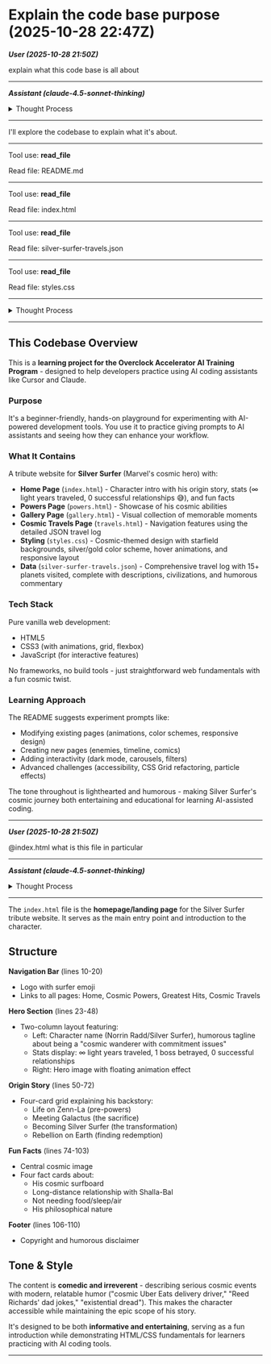 <!-- Generated by SpecStory -->

<!-- cursor Session 18b363fe-4f4b-43f7-b6c4-637c3b01fca7 (2025-10-28 22:47Z) -->

# Explain the code base purpose (2025-10-28 22:47Z)

_**User (2025-10-28 21:50Z)**_

explain what this code base is all about

---

_**Assistant (claude-4.5-sonnet-thinking)**_

<think><details><summary>Thought Process</summary>The user is asking me to explain what this codebase is about. Based on the project layout and file names, this appears to be a website about the Silver Surfer (the Marvel Comics character). I can see:

- HTML files: index.html, gallery.html, powers.html, travels.html
- A JSON file: silver-surfer-travels.json
- A CSS file: styles.css
- Images folder with Silver Surfer images
- README.md

To give a comprehensive explanation, I should read a few key files to understand the structure and purpose:
1. README.md - likely contains project description
2. index.html - the main page
3. Maybe check one or two other HTML files to see the structure
4. The JSON file might be interesting to understand the data structure

Let me start by reading the README and index.html since the user has those open/recently viewed.</details></think>

---

I'll explore the codebase to explain what it's about.

---

Tool use: **read_file**

Read file: README.md

---

Tool use: **read_file**

Read file: index.html

---

Tool use: **read_file**

Read file: silver-surfer-travels.json

---

Tool use: **read_file**

Read file: styles.css

---

<think><details><summary>Thought Process</summary>Now I have a good understanding of this codebase. Let me summarize what I've learned:

1. **Purpose**: This is a learning project for the Overclock Accelerator AI Training Program, designed to help developers practice using AI coding assistants like Cursor and Claude
2. **Theme**: A tribute website about the Silver Surfer (Marvel Comics character)
3. **Technology**: Simple HTML/CSS/JavaScript project - no frameworks, just vanilla web tech
4. **Structure**: Multiple HTML pages (home, powers, gallery, travels), CSS styling with cosmic theme, and a JSON data file
5. **Design**: Cosmic theme with starfield background, silver color scheme, responsive design
6. **Learning goals**: Practice using AI to add features, modify designs, debug, and understand when to accept/modify/reject AI suggestions

Let me give a clear, concise explanation to the user.</details></think>

---

## This Codebase Overview

This is a **learning project for the Overclock Accelerator AI Training Program** - designed to help developers practice using AI coding assistants like Cursor and Claude.

### Purpose
It's a beginner-friendly, hands-on playground for experimenting with AI-powered development tools. You use it to practice giving prompts to AI assistants and seeing how they can enhance your workflow.

### What It Contains
A tribute website for **Silver Surfer** (Marvel's cosmic hero) with:

- **Home Page** (`index.html`) - Character intro with his origin story, stats (∞ light years traveled, 0 successful relationships 😅), and fun facts
- **Powers Page** (`powers.html`) - Showcase of his cosmic abilities  
- **Gallery Page** (`gallery.html`) - Visual collection of memorable moments
- **Cosmic Travels Page** (`travels.html`) - Navigation features using the detailed JSON travel log
- **Styling** (`styles.css`) - Cosmic-themed design with starfield backgrounds, silver/gold color scheme, hover animations, and responsive layout
- **Data** (`silver-surfer-travels.json`) - Comprehensive travel log with 15+ planets visited, complete with descriptions, civilizations, and humorous commentary

### Tech Stack
Pure vanilla web development:
- HTML5
- CSS3 (with animations, grid, flexbox)
- JavaScript (for interactive features)

No frameworks, no build tools - just straightforward web fundamentals with a fun cosmic twist.

### Learning Approach
The README suggests experiment prompts like:
- Modifying existing pages (animations, color schemes, responsive design)
- Creating new pages (enemies, timeline, comics)
- Adding interactivity (dark mode, carousels, filters)
- Advanced challenges (accessibility, CSS Grid refactoring, particle effects)

The tone throughout is lighthearted and humorous - making Silver Surfer's cosmic journey both entertaining and educational for learning AI-assisted coding.

---

_**User (2025-10-28 21:50Z)**_

@index.html what is this file in particular

---

_**Assistant (claude-4.5-sonnet-thinking)**_

<think><details><summary>Thought Process</summary>The user is asking specifically about the `index.html` file. They have it open and their cursor is on line 28. Let me explain what this specific file is and does.

Looking at the file, it's the homepage of the Silver Surfer website. I should explain:
1. What it is (the main landing page)
2. The structure and sections
3. The content and tone
4. How it fits into the overall project</details></think>

---

The `index.html` file is the **homepage/landing page** for the Silver Surfer tribute website. It serves as the main entry point and introduction to the character.

## Structure

**Navigation Bar** (lines 10-20)
- Logo with surfer emoji
- Links to all pages: Home, Cosmic Powers, Greatest Hits, Cosmic Travels

**Hero Section** (lines 23-48)
- Two-column layout featuring:
  - Left: Character name (Norrin Radd/Silver Surfer), humorous tagline about being a "cosmic wanderer with commitment issues"
  - Stats display: ∞ light years traveled, 1 boss betrayed, 0 successful relationships
  - Right: Hero image with floating animation effect

**Origin Story** (lines 50-72)
- Four-card grid explaining his backstory:
  - Life on Zenn-La (pre-powers)
  - Meeting Galactus (the sacrifice)
  - Becoming Silver Surfer (the transformation)
  - Rebellion on Earth (finding redemption)

**Fun Facts** (lines 74-103)
- Central cosmic image
- Four fact cards about:
  - His cosmic surfboard
  - Long-distance relationship with Shalla-Bal
  - Not needing food/sleep/air
  - His philosophical nature

**Footer** (lines 106-110)
- Copyright and humorous disclaimer

## Tone & Style

The content is **comedic and irreverent** - describing serious cosmic events with modern, relatable humor ("cosmic Uber Eats delivery driver," "Reed Richards' dad jokes," "existential dread"). This makes the character accessible while maintaining the epic scope of his story.

It's designed to be both **informative and entertaining**, serving as a fun introduction while demonstrating HTML/CSS fundamentals for learners practicing with AI coding tools.

---

